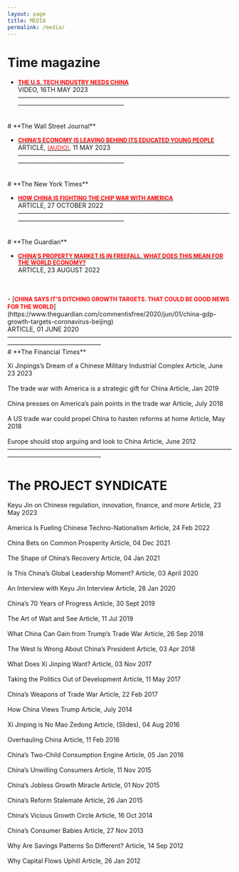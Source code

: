 ```yaml
---
layout: page
title: MEDIA
permalink: /media/
---
```

# **Time magazine**

- [<span style="color:red; font-weight:bold; font-size:0.9em;">THE U.S. TECH INDUSTRY NEEDS CHINA</span>](https://time.com/6280004/us-tech-china/)<br>
VIDEO, 16TH MAY 2023
———————————————————————————————————————————————————
<br>
# **The Wall Street Journal**

- [<span style="color:red; font-weight:bold; font-size:0.9em;">CHINA’S ECONOMY IS LEAVING BEHIND ITS EDUCATED YOUNG PEOPLE</span>](https://www.wsj.com/articles/chinas-economy-is-leaving-behind-its-educated-young-people-f742c23d)<br>
ARTICLE, [<span style="color:red; font-size:0.9em;">(AUDIO)</span>](https://www.wsj.com/articles/chinas-economy-is-leaving-behind-its-educated-young-people-f742c23d), 11 MAY 2023
———————————————————————————————————————————————————
<br>
# **The New York Times**

- [<span style="color:red; font-weight:bold; font-size:0.9em;">HOW CHINA IS FIGHTING THE CHIP WAR WITH AMERICA</span>](https://www.nytimes.com/2022/10/27/opinion/china-america-chip-tech-war.html?searchResultPosition=3)<br>
ARTICLE, 27 OCTOBER 2022
———————————————————————————————————————————————————
<br>
# **The Guardian**

- [<span style="color:red; font-weight:bold; font-size:0.9em;">CHINA’S PROPERTY MARKET IS IN FREEFALL. WHAT DOES THIS MEAN FOR THE WORLD ECONOMY? </span>](https://www.theguardian.com/commentisfree/2022/aug/23/china-property-market-world-economy)<br>
ARTICLE, 23 AUGUST 2022
<br>
<br>
- [<span style="color:red; font-weight:bold; font-size:0.9em;">CHINA SAYS IT'S DITCHING GROWTH TARGETS. THAT COULD BE GOOD NEWS FOR THE WORLD</span>](https://www.theguardian.com/commentisfree/2020/jun/01/china-gdp-growth-targets-coronavirus-beijing)<br>
ARTICLE, 01 JUNE 2020
———————————————————————————————————————————————————
<br>
# **The Financial Times**

Xi Jinpings’s Dream of a Chinese Military Industrial Complex
Article, June 23 2023
<br>
<br>
The trade war with America is a strategic gift for China
Article, Jan 2019
<br>
<br>
China presses on America’s pain points in the trade war
Article, July 2018
<br>
<br>
A US trade war could propel China to hasten reforms at home
Article, May 2018
<br>
<br>
Europe should stop arguing and look to China
Article, June 2012
———————————————————————————————————————————————————
<br>
# **The PROJECT SYNDICATE**

Keyu Jin on Chinese regulation, innovation, finance, and more
Article, 23 May 2023
<br>
<br>
America Is Fueling Chinese Techno-Nationalism
Article, 24 Feb 2022
<br>
<br>
China Bets on Common Prosperity
Article, 04 Dec 2021
<br>
<br>
The Shape of China’s Recovery
Article, 04 Jan 2021
<br>
<br>
Is This China’s Global Leadership Moment?
Article, 03 April 2020
<br>
<br>
An Interview with Keyu Jin
Interview Article, 28 Jan 2020
<br>
<br>
China’s 70 Years of Progress
Article, 30 Sept 2019
<br>
<br>
The Art of Wait and See
Article, 11 Jul 2019
<br>
<br>
What China Can Gain from Trump’s Trade War
Article, 26 Sep 2018
<br>
<br>
The West Is Wrong About China’s President
Article, 03 Apr 2018
<br>
<br>
What Does Xi Jinping Want?
Article, 03 Nov 2017
<br>
<br>
Taking the Politics Out of Development
Article, 11 May 2017
<br>
<br>
China’s Weapons of Trade War
Article, 22 Feb 2017
<br>
<br>
How China Views Trump
Article, July 2014
<br>
<br>
Xi Jinping is No Mao Zedong
Article, (Slides), 04 Aug 2016
<br>
<br>
Overhauling China
Article, 11 Feb 2016
<br>
<br>
China’s Two-Child Consumption Engine
Article, 05 Jan 2016
<br>
<br>
China’s Unwilling Consumers
Article, 11 Nov 2015
<br>
<br>
China’s Jobless Growth Miracle
Article, 01 Nov 2015
<br>
<br>
China’s Reform Stalemate
Article, 26 Jan 2015
<br>
<br>
China’s Vicious Growth Circle
Article, 16 Oct 2014
<br>
<br>
China’s Consumer Babies
Article, 27 Nov 2013
<br>
<br>
Why Are Savings Patterns So Different?
Article, 14 Sep 2012
<br>
<br>
Why Capital Flows Uphill
Article, 26 Jan 2012
<br>
<br>
